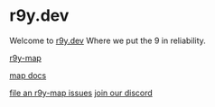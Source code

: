 # r9y.dev

Welcome to [r9y.dev](https://r9y.dev)
Where we put the 9 in reliability.

[r9y-map](https://map.r9y.dev)

[map docs](https://map.r9y.dev/docs)

[file an r9y-map issues](https://github.com/r9y-dev/r9y-map/issues)
[join our discord](https://discord.com/invite/7exuFDbsrx)
